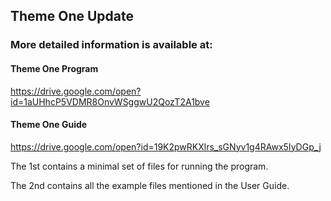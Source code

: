 ##  Theme One Update
### More detailed information is available at:

#### Theme One Program
https://drive.google.com/open?id=1aUHhcP5VDMR8OnvWSggwU2QozT2A1bve

#### Theme One Guide
https://drive.google.com/open?id=19K2pwRKXlrs_sGNyv1g4RAwx5IyDGp_j

The 1st contains a minimal set of files for running the program.

The 2nd contains all the example files mentioned in the User Guide.
